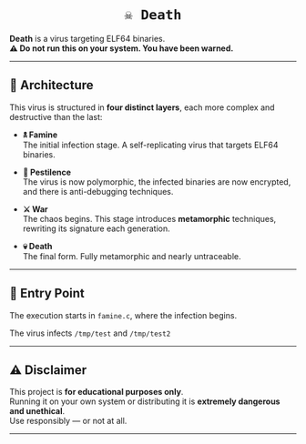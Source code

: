 <h1 align=center><code>☠️ Death</code></h1>

**Death** is a virus targeting ELF64 binaries.   
**⚠️ Do not run this on your system. You have been warned.**

---

## 🧬 Architecture

This virus is structured in **four distinct layers**, each more complex and destructive than the last:

- **🕱 Famine**  
  The initial infection stage. A self-replicating virus that targets ELF64 binaries.

- **🦠 Pestilence**  
  The virus is now polymorphic, the infected binaries are now encrypted, and there is anti-debugging techniques.

- **⚔️ War**  
  The chaos begins. This stage introduces **metamorphic** techniques, rewriting its signature each generation.

- **💀 Death**  
  The final form. Fully metamorphic and nearly untraceable.

---

## 🧨 Entry Point

The execution starts in `famine.c`, where the infection begins.

The virus infects `/tmp/test` and `/tmp/test2`

---

## ⚠️ Disclaimer

This project is **for educational purposes only**.  
Running it on your own system or distributing it is **extremely dangerous and unethical**.  
Use responsibly — or not at all.

---
